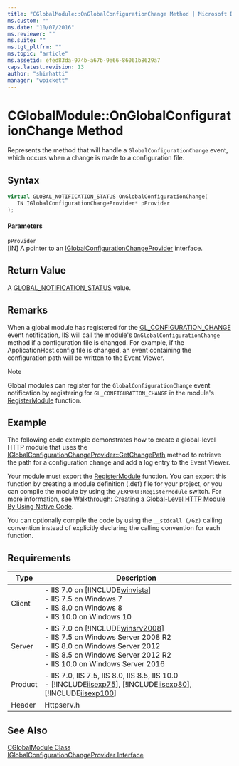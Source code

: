 ```yaml
---
title: "CGlobalModule::OnGlobalConfigurationChange Method | Microsoft Docs"
ms.custom: ""
ms.date: "10/07/2016"
ms.reviewer: ""
ms.suite: ""
ms.tgt_pltfrm: ""
ms.topic: "article"
ms.assetid: efed83da-974b-a67b-9e66-86061b8629a7
caps.latest.revision: 13
author: "shirhatti"
manager: "wpickett"
---
```

# CGlobalModule::OnGlobalConfigurationChange Method
Represents the method that will handle a `GlobalConfigurationChange` event, which occurs when a change is made to a configuration file.  
  
## Syntax  
  
```cpp  
virtual GLOBAL_NOTIFICATION_STATUS OnGlobalConfigurationChange(  
   IN IGlobalConfigurationChangeProvider* pProvider  
);  
```  
  
#### Parameters  
 `pProvider`  
 [IN] A pointer to an [IGlobalConfigurationChangeProvider](../../web-development-reference\webdev-native-api-reference/iglobalconfigurationchangeprovider-interface.md) interface.  
  
## Return Value  
 A [GLOBAL_NOTIFICATION_STATUS](../../web-development-reference\webdev-native-api-reference/global-notification-status-enumeration.md) value.  
  
## Remarks  
 When a global module has registered for the [GL_CONFIGURATION_CHANGE](../../web-development-reference\webdev-native-api-reference/request-processing-constants.md) event notification, IIS will call the module's `OnGlobalConfigurationChange` method if a configuration file is changed. For example, if the ApplicationHost.config file is changed, an event containing the configuration path will be written to the Event Viewer.  
  
> [!NOTE]
>  Global modules can register for the `GlobalConfigurationChange` event notification by registering for `GL_CONFIGURATION_CHANGE` in the module's [RegisterModule](../../web-development-reference\webdev-native-api-reference/pfn-registermodule-function.md) function.  
  
## Example  
 The following code example demonstrates how to create a global-level HTTP module that uses the [IGlobalConfigurationChangeProvider::GetChangePath](../../web-development-reference\webdev-native-api-reference/iglobalconfigurationchangeprovider-getchangepath-method.md) method to retrieve the path for a configuration change and add a log entry to the Event Viewer.  
  
<!-- TODO: review snippet reference  [!CODE [IGlobalConfigurationChangeProviderGetChangePath#1](IGlobalConfigurationChangeProviderGetChangePath#1)]  -->  
  
 Your module must export the [RegisterModule](../../web-development-reference\webdev-native-api-reference/pfn-registermodule-function.md) function. You can export this function by creating a module definition (.def) file for your project, or you can compile the module by using the `/EXPORT:RegisterModule` switch. For more information, see [Walkthrough: Creating a Global-Level HTTP Module By Using Native Code](../../web-development-reference\native-code-development-overview\walkthrough-creating-a-global-level-http-module-by-using-native-code.md).  
  
 You can optionally compile the code by using the `__stdcall (/Gz)` calling convention instead of explicitly declaring the calling convention for each function.  
  
## Requirements  
  
|Type|Description|  
|----------|-----------------|  
|Client|-   IIS 7.0 on [!INCLUDE[winvista](../../wmi-provider/includes/winvista-md.md)]<br />-   IIS 7.5 on Windows 7<br />-   IIS 8.0 on Windows 8<br />-   IIS 10.0 on Windows 10|  
|Server|-   IIS 7.0 on [!INCLUDE[winsrv2008](../../wmi-provider/includes/winsrv2008-md.md)]<br />-   IIS 7.5 on Windows Server 2008 R2<br />-   IIS 8.0 on Windows Server 2012<br />-   IIS 8.5 on Windows Server 2012 R2<br />-   IIS 10.0 on Windows Server 2016|  
|Product|-   IIS 7.0, IIS 7.5, IIS 8.0, IIS 8.5, IIS 10.0<br />-   [!INCLUDE[iisexp75](../../web-development-reference/native-code-api-reference/includes/iisexp75-md.md)], [!INCLUDE[iisexp80](../../web-development-reference/native-code-api-reference/includes/iisexp80-md.md)], [!INCLUDE[iisexp100](../../web-development-reference/native-code-api-reference/includes/iisexp100-md.md)]|  
|Header|Httpserv.h|  
  
## See Also  
 [CGlobalModule Class](../../web-development-reference\webdev-native-api-reference/cglobalmodule-class.md)   
 [IGlobalConfigurationChangeProvider Interface](../../web-development-reference\webdev-native-api-reference/iglobalconfigurationchangeprovider-interface.md)
